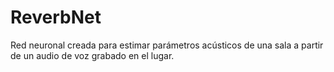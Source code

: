 # ReverbNet
Red neuronal creada para estimar parámetros acústicos de una sala a partir de un audio de voz grabado en el lugar.
